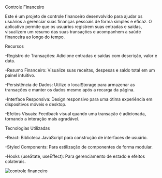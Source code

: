 Controle Financeiro

Este é um projeto de controle financeiro desenvolvido para ajudar os usuários a gerenciar suas finanças pessoais de forma simples e eficaz. O aplicativo permite que os usuários registrem suas entradas e saídas, visualizem um resumo das suas transações e acompanhem a saúde financeira ao longo do tempo.

Recursos

-Registro de Transações: Adicione entradas e saídas com descrição, valor e data.

-Resumo Financeiro: Visualize suas receitas, despesas e saldo total em um painel intuitivo.

-Persistência de Dados: Utilize o localStorage para armazenar as transações e manter os dados mesmo após a recarga da página.

-Interface Responsiva: Design responsivo para uma ótima experiência em dispositivos móveis e desktop.

-Efeitos Visuais: Feedback visual quando uma transação é adicionada, tornando a interação mais agradável.


Tecnologias Utilizadas

-React: Biblioteca JavaScript para construção de interfaces de usuário.

-Styled Components: Para estilização de componentes de forma modular.

-Hooks (useState, useEffect): Para gerenciamento de estado e efeitos colaterais.


![controle financeiro](https://github.com/user-attachments/assets/56abd708-8b66-4b30-87d3-d1c0500a39e8)
